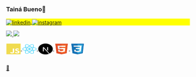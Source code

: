 
 <h3> Tainá Bueno👋 </h3>
 
<p align="left" style="background:yellow">
      <a href="https://www.linkedin.com/in/tain%C3%A1-bueno-574424204" target="_blank">
        <img align="center" src="https://img.shields.io/badge/-TainaBueno-05122A?style=flat&logo=linkedin" alt="linkedin"/>
      </a>
      <a href="https://www.instagram.com/taina__bueno/" target="_blank">
      <img align="center" src="https://img.shields.io/badge/-TainaBueno-05122A?style=flat&logo=instagram" alt="instagram"/>
      </a>
  </p>
  
 <div>
  <a href="https://github.com/Buenot">
  <img height="180em" src="![Anurag's GitHub stats](https://github-readme-stats.vercel.app/api?username=buenot&show_icons=true&theme=radical)"/>
  <img height="180em" src="https://github-readme-stats.vercel.app/api/top-langs/?username=Buenot&layout=compact&langs_count=7&theme=dracula"/>
</div>
<div style="display: inline_block"><br>
  <img align="center" alt="tgmarinho-Js" height="30" width="40" src="https://raw.githubusercontent.com/devicons/devicon/master/icons/javascript/javascript-plain.svg">
  <img align="center" alt="tgmarinho-React" height="30" width="40" src="https://raw.githubusercontent.com/devicons/devicon/master/icons/react/react-original.svg">
  <img align="center" alt="tgmarinho-React" height="30" width="40" src="https://raw.githubusercontent.com/devicons/devicon/master/icons/nextjs/nextjs-original.svg">
  <img align="center" alt="tgmarinho-HTML" height="30" width="40" src="https://raw.githubusercontent.com/devicons/devicon/master/icons/html5/html5-original.svg">
  <img align="center" alt="tgmarinho-CSS" height="30" width="40" src="https://raw.githubusercontent.com/devicons/devicon/master/icons/css3/css3-original.svg">
</div>
 
  ##
 

  
  🚀
